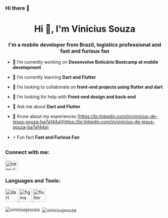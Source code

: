 ### Hi there 👋

<h1 align="center">Hi 👋, I'm Vinicius Souza</h1>
<h3 align="center">I'm a mobile developer from Brazil, logistics professional and fast and furious fan</h3>

- 🔭 I’m currently working on **Desenvolve Boticário Bootcamp at mobile development**

- 🌱 I’m currently learning **Dart and Flutter**

- 👯 I’m looking to collaborate on **front-end projects using flutter and dart**

- 🤝 I’m looking for help with **Front-end design and back-end**

- 💬 Ask me about **Dart and Flutter**

- 📄 Know about my experiences [https://br.linkedin.com/in/vinicius-de-jesus-souza-ba7a144a](https://br.linkedin.com/in/vinicius-de-jesus-souza-ba7a144a)

- ⚡ Fun fact **Fast and Furious Fan**

<h3 align="left">Connect with me:</h3>
<p align="left">
<a href="https://linkedin.com/in/https://br.linkedin.com/in/vinicius-de-jesus-souza-ba7a144a" target="blank"><img align="center" src="https://raw.githubusercontent.com/rahuldkjain/github-profile-readme-generator/master/src/images/icons/Social/linked-in-alt.svg" alt="https://br.linkedin.com/in/vinicius-de-jesus-souza-ba7a144a" height="30" width="40" /></a>
</p>

<h3 align="left">Languages and Tools:</h3>
<p align="left"> <a href="https://dart.dev" target="_blank" rel="noreferrer"> <img src="https://www.vectorlogo.zone/logos/dartlang/dartlang-icon.svg" alt="dart" width="40" height="40"/> </a> <a href="https://www.figma.com/" target="_blank" rel="noreferrer"> <img src="https://www.vectorlogo.zone/logos/figma/figma-icon.svg" alt="figma" width="40" height="40"/> </a> <a href="https://flutter.dev" target="_blank" rel="noreferrer"> <img src="https://www.vectorlogo.zone/logos/flutterio/flutterio-icon.svg" alt="flutter" width="40" height="40"/> </a> </p>

<p><img align="left" src="https://github-readme-stats.vercel.app/api/top-langs?username=viniciusjsouza&show_icons=true&locale=en&layout=compact" alt="viniciusjsouza" /></p>

<p>&nbsp;<img align="center" src="https://github-readme-stats.vercel.app/api?username=viniciusjsouza&show_icons=true&locale=en" alt="viniciusjsouza" /></p>
